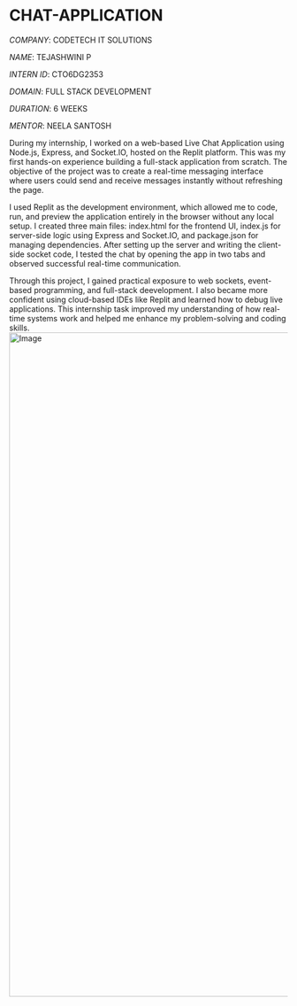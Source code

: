 # CHAT-APPLICATION

*COMPANY*: CODETECH IT SOLUTIONS

*NAME*: TEJASHWINI P

*INTERN ID*: CTO6DG2353

*DOMAIN*: FULL STACK DEVELOPMENT

*DURATION*: 6 WEEKS

*MENTOR*: NEELA SANTOSH

During my internship, I worked on a web-based Live Chat Application using Node.js, Express, and Socket.IO, hosted on the Replit platform. This was my first hands-on experience building a full-stack application from scratch. The objective of the project was to create a real-time messaging interface where users could send and receive messages instantly without refreshing the page.

I used Replit as the development environment, which allowed me to code, run, and preview the application entirely in the browser without any local setup. I created three main files: index.html for the frontend UI, index.js for server-side logic using Express and Socket.IO, and package.json for managing dependencies. After setting up the server and writing the client-side socket code, I tested the chat by opening the app in two tabs and observed successful real-time communication.

Through this project, I gained practical exposure to web sockets, event-based programming, and full-stack deevelopment. I also became more confident using cloud-based IDEs like Replit and learned how to debug live applications. This internship task improved my understanding of how real-time systems work and helped me enhance my problem-solving and coding skills.
<img width="1920" height="1200" alt="Image" src="https://github.com/user-attachments/assets/e8c64a18-c9a9-48bd-839f-c6fbaa71ada1" />
